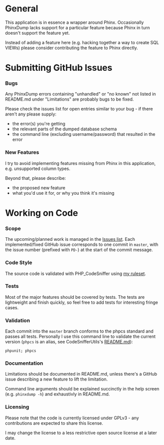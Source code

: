# General

This application is in essence a wrapper around Phinx. Occasionally PhinxDump lacks support for a particular feature
because Phinx in turn doesn't support the feature yet.

Instead of adding a feature here (e.g. hacking together a way to create SQL VIEWs) please consider contributing the
feature to Phinx directly.


# Submitting GitHub Issues

### Bugs

Any PhinxDump errors containing "unhandled" or "no known" not listed in README.md under "Limitations" are probably bugs
to be fixed.

Please check the issues list for open entries similar to your bug - if there aren't any please supply:
* the error(s) you're getting
* the relevant parts of the dumped database schema
* the command line (excluding username/password) that resulted in the error

### New Features

I try to avoid implementing features missing from Phinx in this application, e.g. unsupported column types.

Beyond that, please describe:
* the proposed new feature
* what you'd use it for, or why you think it's missing


# Working on Code

### Scope

The upcoming/planned work is managed in the [Issues list](https://github.com/rinusser/PhinxDump/issues). Each
implemented/fixed GitHub issue corresponds to one commit in `master`, with the issue number (prefixed with `PD-`) at the
start of the commit message.

### Code Style

The source code is validated with PHP\_CodeSniffer using [my ruleset](https://github.com/rinusser/CodeSnifferUtils).

### Tests

Most of the major features should be covered by tests. The tests are lightweight and finish quickly, so feel free to add
tests for interesting fringe cases.

### Validation

Each commit into the `master` branch conforms to the phpcs standard and passes all tests. Personally I use this command
line to validate the current version (`phpcs` is an alias, see CodeSnifferUtils's
[README.md](https://github.com/rinusser/CodeSnifferUtils/blob/master/README.md)):

    phpunit; phpcs

### Documentation

Limitations should be documented in README.md, unless there's a GitHub issue describing a new feature to lift the
limitation.

Command line arguments should be explained succinctly in the help screen (e.g. `phinxdump -h`) and exhaustivly in
README.md.

### Licensing

Please note that the code is currently licensed under GPLv3 - any contributions are expected to share this license.

I may change the license to a less restrictive open source license at a later date.
